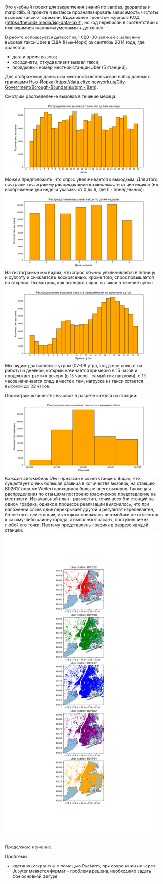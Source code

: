 Это учебный проект для закрепления знаний по pandas, geopandas и matplotlib.
В проекте я пытаюсь проанализировать зависимость частоты вызовов такси от времени.
Вдохновлен проектом журнала КОД (https://thecode.media/big-data-taxi/), но код переписан в соответствии с имеющимися знаниями/умениями + дополнен.

В работе используется датасет на 1 028 136 записей с записями вызовов такси Uber в США (Нью-Йорк) за сентябрь 2014 года, где хранятся:
- дата и время вызова;
- координаты, откуда клиент вызвал такси;
- порядковый номер местной станции Uber (5 станций).  

Для отображения данных на местности использован набор данных с границами Нью-Йорка (https://data.cityofnewyork.us/City-Government/Borough-Boundaries/tqmj-j8zm).

Смотрим распределение вызовов в течение месяца: 
![распределение день](https://github.com/AnyaMankova/taxi/blob/main/images/Day.png)
Можем предположить, что спрос увеличивается к выходным. Для этого построим гистограмму распределения в зависимости от дня недели (на изображении дни недели указаны от 0 до 6, где 0 - понедельник):
![распределение день недели](https://github.com/AnyaMankova/taxi/blob/main/images/Day_of_week.png)
На гистограмме мы видим, что спрос обычно увеличивается в пятницу и субботу и снижается к воскресенью. Кроме того, спрос повышается во вторник. 
Посмотрим, как выглядит спрос на такси в течение суток:
![распределение по часам](https://github.com/AnyaMankova/taxi/blob/main/images/Hour.png)
Мы видим два всплеска: утром (07-08 утра, когда все спешат на работу) и дневной, который начинается примерно в 15 часов и продолжает расти к вечеру (в 18 часов - самый пик нагрузки), с 19 часов начинается спад, вместе с тем, нагрузка на такси остается высокой до 22 часов.

Посмотрим количество вызовов в разрезе каждой из станций:
![распределение по станциям](https://github.com/AnyaMankova/taxi/blob/main/images/Uber_base.png)
Каждый автомобиль Uber привязан к своей станции. Видно, что существует очень большая разница в количестве вызовов,  на станцию B02617 (она же Weiter) приходится больше всего вызовов. 
Также для распределения по станциям построено графическое представление на местности.
Изначальный план - разместить точки всех 5ти станций на одном графике, однако в процессе реализации выяснилось, что при наложении слоев один перекрывает другой и результат нерелевантен, более того, все станции, к которым привязаны автомобили не относятся к какому-либо району города, а выполняют заказы, поступившие из любой его точки. Поэтому представлены графики в разрезе каждой станции.
![распределение на карте](https://github.com/AnyaMankova/taxi/blob/main/images/Uber_geo.png)

Продолжаю изучение...

Проблемы:
- картинки сохранены с помощью Pycharm, при сохранении их через Jupyter меняется формат - проблема решена, необходимо задать фон основной фигуре
